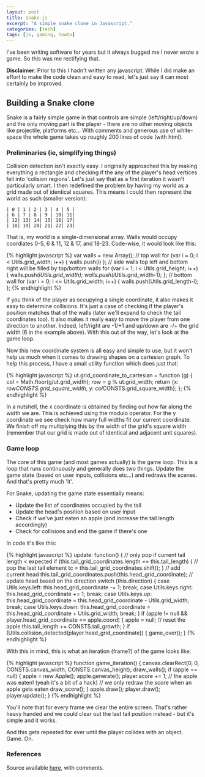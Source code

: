 ```yaml
---
layout: post
title: snake-js
excerpt: "A simple snake clone in Javascript."
categories: [tech]
tags: [js, gaming, howto]
---
```


I've been writing software for years but it always bugged me I never wrote a game. So this was me rectifying that.

__Disclaimer__: Prior to this I hadn't written any javascript. While I did make an effort to make the code clean and easy to read, let's just say it can most certainly be improved.

## Building a Snake clone ##

Snake is a fairly simple game in that controls are simple (left/right/up/down) and the only moving part is the player - there are no other moving objects like projectile, platforms etc... With comments and generous use of white-space the whole game takes up roughly 200 lines of code (with html).

### Preliminaries (ie, simplifying things) ###

Collision detection isn't exactly easy. I originally approached this by making everything a rectangle and checking if the any of the player's head vertices fell into 'colision regions'. Let's just say that as a first iteration it wasn't particularly smart. I then redefined the problem by having my world as a grid made out of identical squares. This means I could then represent the world as such (smaller version):


    | 0 | 1 | 2 | 3 | 4 | 5 |
    | 6 | 7 | 8 | 9 | 10| 11|
    | 12| 13| 14| 15| 16| 17|
    | 18| 19| 20| 21| 22| 23|


That is, my world is a single-dimensional array. Walls would occupy coordiates 0-5, 6 & 11, 12 & 17, and 18-23. Code-wise, it would look like this:

{% highlight javascript %}
    var walls = new Array();
    // top wall
    for (var i = 0; i < Utils.grid_width; i++) { walls.push(i) };
    // side walls top left and bottom right will be filled by top/bottom walls
    for (var i = 1; i < Utils.grid_height; i++) { walls.push(i*Utils.grid_width); walls.push(i*Utils.grid_width-1); };
    // bottom wall
    for (var i = 0; i <= Utils.grid_width; i++) { walls.push(Utils.grid_length-i); };
{% endhighlight %}

If you think of the player as occupying a single coordinate, it also makes it easy to determine collisions. It's just a case of checking if the player's position matches that of the walls (later we'll expand to check the tail coordinates too). It also makes it really easy to move the player from one direction to another. Indeed, left/right are -1/+1 and up/down are -/+ the grid width (6 in the example above). With this out of the way, let's look at the game loop.

Now this new coordinate system is all easy and simple to use, but it won't help us much when it comes to drawing shapes on a cartesian graph. To help this process, I have a small utility function which does just that:

{% highlight javascript %}
      ut.grid_coordinate_to_cartesian = function (g) {
        col = Math.floor(g/ut.grid_width);
        row = g % ut.grid_width;
        return {x: row*CONSTS.grid_square_width, y: col*CONSTS.grid_square_width};
      };
{% endhighlight %}

In a nutshell, the x coordinate is obtained by finding out how far along the width we are. This is achieved using the modulo operator. For the y coordinate we see check how many full widths fit our current coordinate. We finish off my multiplying this by the width of the grid's square width (remember that our grid is made out of identical and adjacent unit squares).

### Game loop ###

The core of this game (and most games actually) is the game loop. This is a loop that runs continuously and generally does two things. Update the game state (based on user inputs, collisions etc...) and redraws the scenes. And that's pretty much 'it'.

For Snake, updating the game state essentially means:

   * Update the list of coordinates occupied by the tail
   * Update the head's position based on user input
   * Check if we've just eaten an apple (and increase the tail length accordingly)
   * Check for collisions and end the game if there's one

In code it's like this:

{% highlight javascript %}
      update: function() {
        // only pop if current tail length < expected
        if (this.tail_grid_coordinates.length == this.tail_length) {
          // pop the last tail element
          tc = this.tail_grid_coordinates.shift();
        }
        // add current head
        this.tail_grid_coordinates.push(this.head_grid_coordinate);
        // update head based on the direction
        switch (this.direction) {
          case Utils.keys.left:
            this.head_grid_coordinate -= 1;
            break;
          case Utils.keys.right:
            this.head_grid_coordinate += 1;
            break;
          case Utils.keys.up:
            this.head_grid_coordinate = this.head_grid_coordinate - Utils.grid_width;
            break;
          case Utils.keys.down:
            this.head_grid_coordinate = this.head_grid_coordinate + Utils.grid_width;
            break;
        }
        if (apple != null && player.head_grid_coordinate == apple.coord) {
          apple = null; // reset the apple
          this.tail_length += CONSTS.tail_growth;
        }
        if (Utils.collision_detected(player.head_grid_coordinate)) {
          game_over();
        }
{% endhighlight %}

With this in mind, this is what an iteration (frame?) of the game looks like:

{% highlight javascript %}
    function game_iteration() {
      canvas.clearRect(0, 0, CONSTS.canvas_width, CONSTS.canvas_height);
      draw_walls();
      if (apple == null) {
        apple = new Apple();
        apple.generate();
        player.score += 1; // the apple was eaten! (yeah it's a bit of a hack)
        // we only redraw the score when an apple gets eaten
        draw_score();
      }
      apple.draw();
      player.draw();
      player.update();
    }
{% endhighlight %}

You'll note that for every frame we clear the entire screen. That's rather heavy handed and we could clear out the last tail position instead - but it's simple and it works.

And this gets repeated for ever until the player collides with an object. Game. On.

### References  ###

Source available [here](https://github.com/axiomiety/crashburn/blob/master/snake_js.html), with comments.
